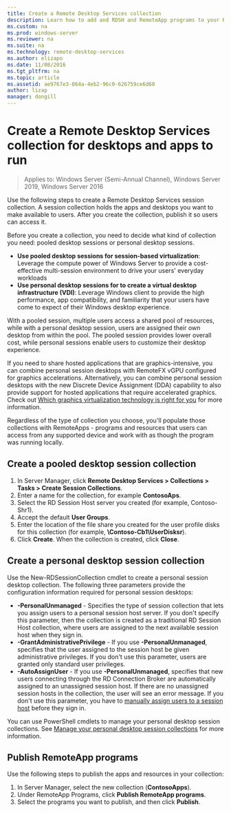 ```yaml
---
title: Create a Remote Desktop Services collection
description: Learn how to add and RDSH and RemoteApp programs to your RDS deployment.
ms.custom: na
ms.prod: windows-server
ms.reviewer: na
ms.suite: na
ms.technology: remote-desktop-services
ms.author: elizapo
ms.date: 11/08/2016
ms.tgt_pltfrm: na
ms.topic: article
ms.assetid: ae9767e3-864a-4eb2-96c0-626759ce6d60
author: lizap
manager: dongill
---
```

# Create a Remote Desktop Services collection for desktops and apps to run

>Applies to: Windows Server (Semi-Annual Channel), Windows Server 2019, Windows Server 2016

Use the following steps to create a Remote Desktop Services session collection. A session collection holds the apps and desktops you want to make available to users. After you create the collection, publish it so users can access it.

Before you create a collection, you need to decide what kind of collection you need: pooled desktop sessions or personal desktop sessions. 

- **Use pooled desktop sessions for session-based virtualization**: Leverage the compute power of Windows Server to provide a cost-effective multi-session environment to drive your users' everyday workloads
- **Use personal desktop sessions for to create a virtual desktop infrastructure (VDI)**: Leverage Windows client to provide the high performance, app compatibility, and familiarity that your users have come to expect of their Windows desktop experience.
 
With a pooled session, multiple users access a shared pool of resources, while with a personal desktop session, users are assigned their own desktop from within the pool. The pooled session provides lower overall cost, while personal sessions enable users to customize their desktop experience.

If you need to share hosted applications that are graphics-intensive, you can combine personal session desktops with RemoteFX vGPU configured for graphics accelerations. Alternatively, you can combine personal session desktops with the new Discrete Device Assignment (DDA) capability to also provide support for hosted applications that require accelerated graphics. Check out [Which graphics virtualization technology is right for you](rds-graphics-virtualization.md) for more information.


Regardless of the type of collection you choose, you'll populate those collections with RemoteApps - programs and resources that users can access from any supported device and work with as though the program was running locally.

## Create a pooled desktop session collection

1.  In Server Manager, click **Remote Desktop Services > Collections > Tasks > Create Session Collections**.  
2.  Enter a name for the collection, for example **ContosoAps**.  
3.  Select the RD Session Host server you created (for example, Contoso-Shr1).  
4.  Accept the default **User Groups**.  
5.  Enter the location of the file share you created for the user profile disks for this collection (for example, **\Contoso-Cb1\UserDisksr**).   
6.  Click **Create**. When the collection is created, click **Close**.  


## Create a personal desktop session collection

Use the New-RDSessionCollection cmdlet to create a personal session desktop collection. The following three parameters provide the configuration information required for personal session desktops:

- **-PersonalUnmanaged** - Specifies the type of session collection that lets you assign users to a personal session host server. If you don't specify this parameter, then the collection is created as a traditional RD Session Host collection, where users are assigned to the next available session host when they sign in.
- **-GrantAdministrativePrivilege** - If you use **-PersonalUnmanaged**, specifies that the user assigned to the session host be given administrative privileges. If you don't use this parameter, users are granted only standard user privileges.
- **-AutoAssignUser** - If you use **-PersonalUnmanaged**, specifies that new users connecting through the RD Connection Broker are automatically assigned to an unassigned session host. If there are no unassigned session hosts in the collection, the user will see an error message. If you don't use this parameter, you have to [manually assign users to a session host](rds-manage-personal-collection.md#manually-assign-a-user-to-a-personal-session-host) before they sign in.

You can use PowerShell cmdlets to manage your personal desktop session collections. See [Manage your personal desktop session collections](rds-manage-personal-collection.md) for more information.

## Publish RemoteApp programs
Use the following steps to publish the apps and resources in your collection:

1.  In Server Manager, select the new collection (**ContosoApps**).  
2.  Under RemoteApp Programs, click **Publish RemoteApp programs**.  
3. Select the programs you want to publish, and then click **Publish**.  
